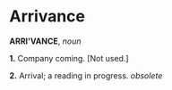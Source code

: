 # Arrivance

**ARRI'VANCE**, _noun_

**1.** Company coming. \[Not used.\]

**2.** Arrival; a reading in progress. _obsolete_